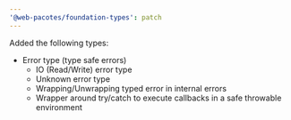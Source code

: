 ```yaml
---
'@web-pacotes/foundation-types': patch
---
```


Added the following types:

- Error type (type safe errors)
  - IO (Read/Write) error type
  - Unknown error type
  - Wrapping/Unwrapping typed error in internal errors
  - Wrapper around try/catch to execute callbacks in a safe throwable environment
